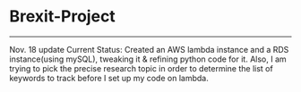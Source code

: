 # Brexit-Project

----------------------------
Nov. 18 update
Current Status:
Created an AWS lambda instance and a RDS instance(using mySQL), tweaking it & refining python code for it.
Also, I am trying to pick the precise research topic in order to determine the list of keywords to track before I set up my code on lambda. 


